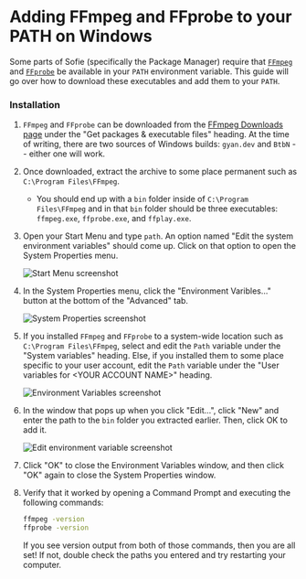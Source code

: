 # Adding FFmpeg and FFprobe to your PATH on Windows

Some parts of Sofie (specifically the Package Manager) require that [`FFmpeg`](https://www.ffmpeg.org/) and [`FFprobe`](https://ffmpeg.org/ffprobe.html) be available in your `PATH` environment variable. This guide will go over how to download these executables and add them to your `PATH`.

### Installation

1. `FFmpeg` and `FFprobe` can be downloaded from the [FFmpeg Downloads page](https://ffmpeg.org/download.html) under the "Get packages & executable files" heading. At the time of writing, there are two sources of Windows builds: `gyan.dev` and `BtbN` -- either one will work.
2. Once downloaded, extract the archive to some place permanent such as `C:\Program Files\FFmpeg`.
   - You should end up with a `bin` folder inside of `C:\Program Files\FFmpeg` and in that `bin` folder should be three executables: `ffmpeg.exe`, `ffprobe.exe`, and `ffplay.exe`.
3. Open your Start Menu and type `path`. An option named "Edit the system environment variables" should come up. Click on that option to open the System Properties menu.

   ![Start Menu screenshot](/img/docs/edit_system_environment_variables.jpg)

4. In the System Properties menu, click the "Environment Varibles..." button at the bottom of the "Advanced" tab.

   ![System Properties screenshot](/img/docs/system_properties.png)

5. If you installed `FFmpeg` and `FFprobe` to a system-wide location such as `C:\Program Files\FFmpeg`, select and edit the `Path` variable under the "System variables" heading. Else, if you installed them to some place specific to your user account, edit the `Path` variable under the "User variables for \<YOUR ACCOUNT NAME\>" heading.

   ![Environment Variables screenshot](/img/docs/environment_variables.png)

6. In the window that pops up when you click "Edit...", click "New" and enter the path to the `bin` folder you extracted earlier. Then, click OK to add it.

   ![Edit environment variable screenshot](/img/docs/edit_path_environment_variable.png)

7. Click "OK" to close the Environment Variables window, and then click "OK" again to close the
   System Properties window.
8. Verify that it worked by opening a Command Prompt and executing the following commands:

   ```cmd
   ffmpeg -version
   ffprobe -version
   ```

   If you see version output from both of those commands, then you are all set! If not, double check the paths you entered and try restarting your computer.

